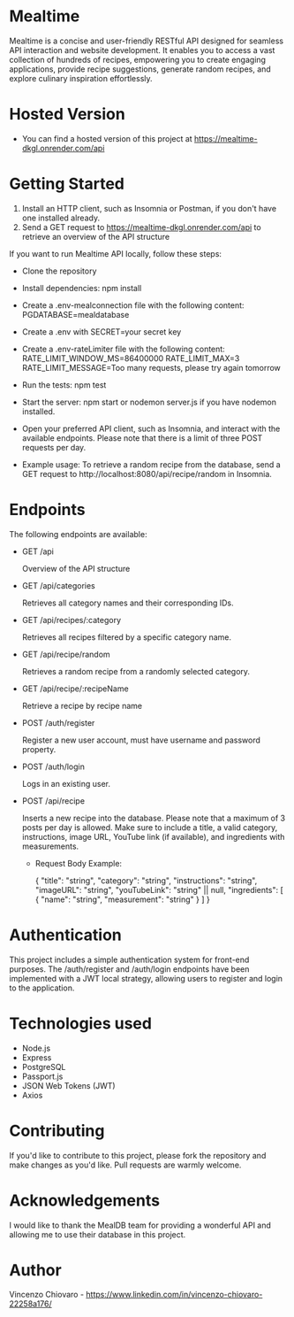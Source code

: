 # Mealtime

Mealtime is a concise and user-friendly RESTful API designed for seamless API interaction and website development. It enables you to access a vast collection of hundreds of recipes, empowering you to create engaging applications, provide recipe suggestions, generate random recipes, and explore culinary inspiration effortlessly.

# Hosted Version

- You can find a hosted version of this project at https://mealtime-dkgl.onrender.com/api

# Getting Started

1. Install an HTTP client, such as Insomnia or Postman, if you don't have one installed already.
2. Send a GET request to https://mealtime-dkgl.onrender.com/api to retrieve an overview of the API structure

If you want to run Mealtime API locally, follow these steps:

- Clone the repository
- Install dependencies: npm install
- Create a .env-mealconnection file with the following content: PGDATABASE=mealdatabase
- Create a .env with SECRET=your secret key
- Create a .env-rateLimiter file with the following content:
  RATE_LIMIT_WINDOW_MS=86400000
  RATE_LIMIT_MAX=3
  RATE_LIMIT_MESSAGE=Too many requests, please try again tomorrow
- Run the tests: npm test
- Start the server: npm start or nodemon server.js if you have nodemon installed.
- Open your preferred API client, such as Insomnia, and interact with the available endpoints. Please note that there is a limit of three POST requests per day.

- Example usage: To retrieve a random recipe from the database, send a GET request to http://localhost:8080/api/recipe/random in Insomnia.

# Endpoints

The following endpoints are available:

- GET /api

  Overview of the API structure

- GET /api/categories

  Retrieves all category names and their corresponding IDs.

- GET /api/recipes/:category

  Retrieves all recipes filtered by a specific category name.

- GET /api/recipe/random

  Retrieves a random recipe from a randomly selected category.

- GET /api/recipe/:recipeName

  Retrieve a recipe by recipe name

- POST /auth/register

  Register a new user account, must have username and password property.

- POST /auth/login

  Logs in an existing user.

- POST /api/recipe

  Inserts a new recipe into the database. Please note that a maximum of 3 posts per day is allowed. Make sure to include a title, a valid category, instructions, image URL, YouTube link (if available), and ingredients with measurements.

  - Request Body Example:

    {
    "title": "string",
    "category": "string",
    "instructions": "string",
    "imageURL": "string",
    "youTubeLink": "string" || null,
    "ingredients": [
    {
    "name": "string",
    "measurement": "string"
    }
    ]
    }

# Authentication

This project includes a simple authentication system for front-end purposes. The /auth/register and /auth/login endpoints have been implemented with a JWT local strategy, allowing users to register and login to the application.

# Technologies used

- Node.js
- Express
- PostgreSQL
- Passport.js
- JSON Web Tokens (JWT)
- Axios

# Contributing

If you'd like to contribute to this project, please fork the repository and make changes as you'd like. Pull requests are warmly welcome.

# Acknowledgements

I would like to thank the MealDB team for providing a wonderful API and allowing me to use their database in this project.

# Author

Vincenzo Chiovaro - https://www.linkedin.com/in/vincenzo-chiovaro-22258a176/
